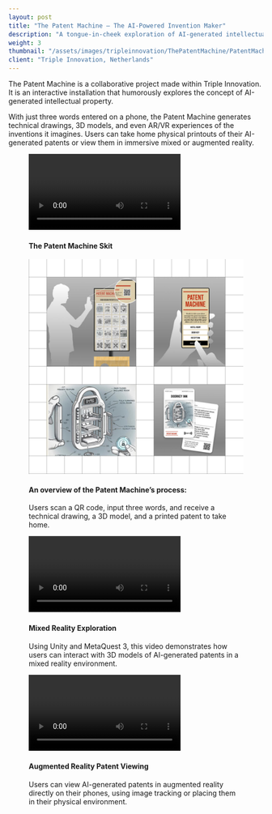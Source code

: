 ```yaml
---
layout: post
title: "The Patent Machine – The AI-Powered Invention Maker"
description: "A tongue-in-cheek exploration of AI-generated intellectual property."
weight: 3
thumbnail: "/assets/images/tripleinnovation/ThePatentMachine/PatentMachine_1.jpg"
client: "Triple Innovation, Netherlands"
---
```


The Patent Machine is a collaborative project made within Triple Innovation. It is an interactive installation that humorously explores the concept of AI-generated intellectual property.

With just three words entered on a phone, the Patent Machine generates technical drawings, 3D models, and even AR/VR experiences of the inventions it imagines. Users can take home physical printouts of their AI-generated patents or view them in immersive mixed or augmented reality.

<figure class="figure-full">
  <video controls crossorigin playsinline>
    <source src="/assets/images/tripleinnovation/ThePatentMachine/PatentMachine_2_1080.mp4" type="video/mp4">
  </video>
  <figcaption>
    <h4>The Patent Machine Skit</h4>
  </figcaption>
</figure>

<figure class="figure-full">
  <img src="/assets/images/tripleinnovation/ThePatentMachine/PatentMachine_3_1080.jpg" alt="The Patent Machine Infographic">
  <figcaption>
    <h4>An overview of the Patent Machine’s process:</h4>
    <p>Users scan a QR code, input three words, and receive a technical drawing, a 3D model, and a printed patent to take home.</p>
  </figcaption>
</figure>

<figure class="figure-full">
  <video controls crossorigin playsinline>
    <source src="/assets/images/tripleinnovation/ThePatentMachine/PatentMachine_4_1080.mp4" type="video/mp4">
  </video>
  <figcaption>
    <h4>Mixed Reality Exploration</h4>
    <p>Using Unity and MetaQuest 3, this video demonstrates how users can interact with 3D models of AI-generated patents in a mixed reality environment.</p>
  </figcaption>
</figure>

<figure class="figure-full">
  <video controls crossorigin playsinline>
    <source src="/assets/images/tripleinnovation/ThePatentMachine/PatentMachine_5_1080.mp4" type="video/mp4">
  </video>
  <figcaption>
    <h4>Augmented Reality Patent Viewing</h4>
    <p>Users can view AI-generated patents in augmented reality directly on their phones, using image tracking or placing them in their physical environment.</p>
  </figcaption>
</figure>